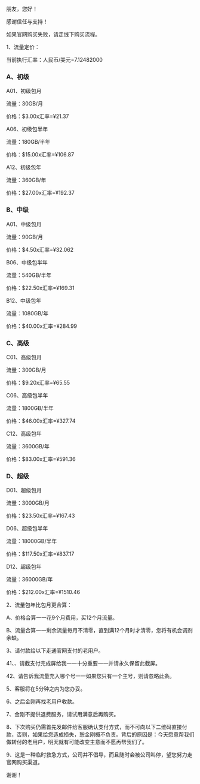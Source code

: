 朋友，您好！

感谢信任与支持！

如果官网购买失败，请走线下购买流程。

1、流量定价：

当前执行汇率：人民币/美元=7.12482000

### A、初级

A01、初级包月

流量：30GB/月

价格：$3.00x汇率=¥21.37

A06、初级包半年

流量：180GB/半年

价格：$15.00x汇率=¥106.87

A12、初级包年

流量：360GB/年

价格：$27.00x汇率=¥192.37

### B、中级

A01、中级包月

流量：90GB/月

价格：$4.50x汇率=¥32.062

B06、中级包半年

流量：540GB/半年

价格：$22.50x汇率=¥169.31

B12、中级包年

流量：1080GB/年

价格：$40.00x汇率=¥284.99

### C、高级

C01、高级包月

流量：300GB/月

价格：$9.20x汇率=¥65.55

C06、高级包半年

流量：1800GB/半年

价格：$46.00x汇率=¥327.74

C12、高级包年

流量：3600GB/年

价格：$83.00x汇率=¥591.36

### D、超级

D01、超级包月

流量：3000GB/月

价格：$23.50x汇率=¥167.43

D06、超级包半年

流量：18000GB/半年

价格：$117.50x汇率=¥837.17

D12、超级包年

流量：36000GB/年

价格：$212.00x汇率=¥1510.46


2、流量包年比包月更合算：

A、价格合算一一花9个月费用，买12个月流量。

B、流量合算一一剩余流量毎月不清零，直到满12个月时才清零，您将有机会调剂余缺。

3、请付款给以下走通官网支付的老用户。

41、、请截支付完成屏给我一一十分重要一一并请永久保留此截屏。

42、请告诉我流量充入哪个号一一如果您只有一个主号，则请忽略此条。

5、客服将在5分钟之内为您办妥。

6、之后金刚再找老用户收款。

7、金刚不提供退费服务，请试用满意后再购买。

8、下次购买仍需首先发邮件给客服确认支付方式，而不可向以下二维码直接付款，否则，如果给您造成损失，恕金刚概不负责。背后的原因是：今天愿意帮我们做转付的老用户，明天就有可能改变主意而不愿再帮我们了。

9、这是一种临时救急方式，公司并不倡导，而且随时会被公司叫停，望您努力走官网购买渠道。

谢谢！
